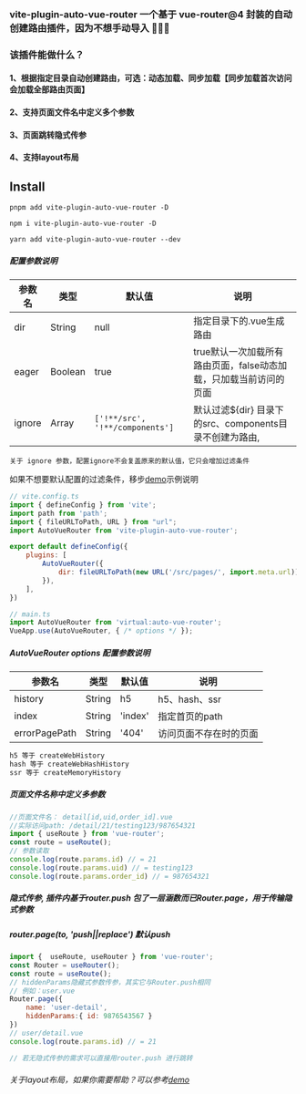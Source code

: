 ### vite-plugin-auto-vue-router 一个基于 vue-router@4 封装的自动创建路由插件，因为不想手动导入 🐳🤪🐯
### 该插件能做什么？
#### 1、根据指定目录自动创建路由，可选：动态加载、同步加载【同步加载首次访问会加载全部路由页面】
#### 2、支持页面文件名中定义多个参数
#### 3、页面跳转隐式传参
#### 4、支持layout布局

## Install 
```
pnpm add vite-plugin-auto-vue-router -D

npm i vite-plugin-auto-vue-router -D

yarn add vite-plugin-auto-vue-router --dev

```

##### 配置参数说明
| 参数名 | 类型 | 默认值 | 说明 |
| -------- | -------- | -------- | -------- |
| dir | String | null | 指定目录下的.vue生成路由 |
| eager | Boolean | true | true默认一次加载所有路由页面，false动态加载，只加载当前访问的页面|
| ignore | Array | `['!**/src', '!**/components']` | 默认过滤${dir} 目录下的src、components目录不创建为路由,|

```text
关于 ignore 参数，配置ignore不会复盖原来的默认值，它只会增加过滤条件
```
如果不想要默认配置的过滤条件，移步[demo](./demo/vite.config.mjs)示例说明


```js
// vite.config.ts
import { defineConfig } from 'vite';
import path from 'path';
import { fileURLToPath, URL } from "url";
import AutoVueRouter from 'vite-plugin-auto-vue-router';

export default defineConfig({
    plugins: [
        AutoVueRouter({
            dir: fileURLToPath(new URL('/src/pages/', import.meta.url))
        }),
    ],
})

// main.ts
import AutoVueRouter from 'virtual:auto-vue-router';
VueApp.use(AutoVueRouter, { /* options */ });
```
##### AutoVueRouter options 配置参数说明
| 参数名 | 类型 | 默认值 | 说明 |
| -------- | -------- | -------- | -------- |
| history | String | h5 | h5、hash、ssr |
| index | String | 'index' | 指定首页的path|
| errorPagePath | String | '404' | 访问页面不存在时的页面|



```js
h5 等于 createWebHistory
hash 等于 createWebHashHistory
ssr 等于 createMemoryHistory
```

##### 页面文件名称中定义多参数
```js
//页面文件名： detail[id,uid,order_id].vue
//实际访问path: /detail/21/testing123/987654321
import { useRoute } from 'vue-router';
const route = useRoute();
// 参数读取
console.log(route.params.id) // = 21
console.log(route.params.uid) // = testing123
console.log(route.params.order_id) // = 987654321
```

##### 隐式传参, 插件内基于router.push 包了一层涵数而已Router.page，用于传输隐式参数
##### router.page(to, 'push||replace') 默认push
```js
import {  useRoute, useRouter } from 'vue-router';
const Router = useRouter();
const route = useRoute();
// hiddenParams隐藏式参数传参，其实它与Router.push相同
// 例如：user.vue
Router.page({ 
    name: 'user-detail', 
    hiddenParams:{ id: 9876543567 }
})
// user/detail.vue
console.log(route.params.id) // = 21

// 若无隐式传参的需求可以直接用router.push 进行跳转
```

###### 关于layout布局，如果你需要帮助？可以参考[demo](demo)